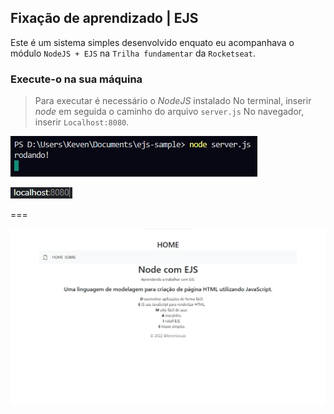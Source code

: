 ## Fixação de aprendizado | EJS

Este é um sistema simples desenvolvido enquato eu acompanhava o módulo `NodeJS + EJS`
na `Trilha fundamentar` da `Rocketseat`.

### Execute-o na sua máquina

> Para executar é necessário o *NodeJS* instalado
> No terminal, inserir *node* em seguida o caminho do arquivo `server.js`
> No navegador, inserir `Localhost:8080`.

![Exemplo](img/example1.jpg)

![Exemplo](img/example2.jpg)

===

![Rodando](img/running.jpg)
